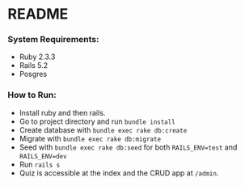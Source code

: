 # README

### System Requirements:
* Ruby 2.3.3
* Rails 5.2
* Posgres

### How to Run:
* Install ruby and then rails.
* Go to project directory and run ```bundle install```
* Create database with ```bundle exec rake db:create```
* Migrate with ```bundle exec rake db:migrate```
* Seed with ```bundle exec rake db:seed``` for both ```RAILS_ENV=test``` and ```RAILS_ENV=dev```
* Run ```rails s```
* Quiz is accessible at the index and the CRUD app at ```/admin```.